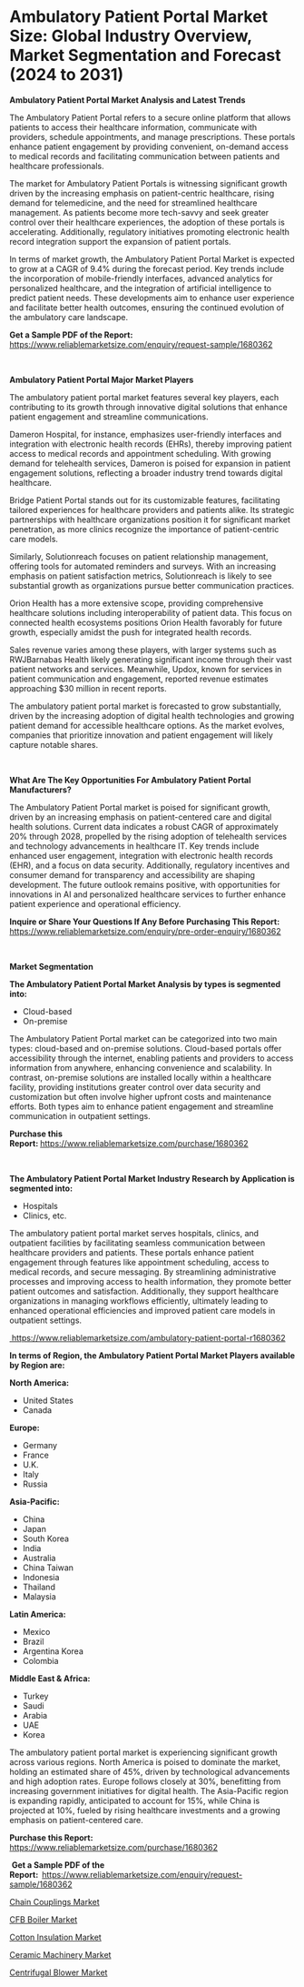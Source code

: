 <p><h1>Ambulatory Patient Portal Market Size: Global Industry Overview, Market Segmentation and Forecast (2024 to 2031)</h1></p><p><strong>Ambulatory Patient Portal Market Analysis and Latest Trends</strong></p>
<p><p>The Ambulatory Patient Portal refers to a secure online platform that allows patients to access their healthcare information, communicate with providers, schedule appointments, and manage prescriptions. These portals enhance patient engagement by providing convenient, on-demand access to medical records and facilitating communication between patients and healthcare professionals.</p><p>The market for Ambulatory Patient Portals is witnessing significant growth driven by the increasing emphasis on patient-centric healthcare, rising demand for telemedicine, and the need for streamlined healthcare management. As patients become more tech-savvy and seek greater control over their healthcare experiences, the adoption of these portals is accelerating. Additionally, regulatory initiatives promoting electronic health record integration support the expansion of patient portals.</p><p>In terms of market growth, the Ambulatory Patient Portal Market is expected to grow at a CAGR of 9.4% during the forecast period. Key trends include the incorporation of mobile-friendly interfaces, advanced analytics for personalized healthcare, and the integration of artificial intelligence to predict patient needs. These developments aim to enhance user experience and facilitate better health outcomes, ensuring the continued evolution of the ambulatory care landscape.</p></p>
<p><strong>Get a Sample PDF of the Report:&nbsp;</strong> <a href="https://www.reliablemarketsize.com/enquiry/request-sample/1680362?utm_campaign=1131&utm_medium=2&utm_source=Github&utm_content=ia&utm_term=16122024&utm_id=ambulatory-patient-portal">https://www.reliablemarketsize.com/enquiry/request-sample/1680362</a></p>
<p>&nbsp;</p>
<p><strong>Ambulatory Patient Portal Major Market Players</strong></p>
<p><p>The ambulatory patient portal market features several key players, each contributing to its growth through innovative digital solutions that enhance patient engagement and streamline communications. </p><p>Dameron Hospital, for instance, emphasizes user-friendly interfaces and integration with electronic health records (EHRs), thereby improving patient access to medical records and appointment scheduling. With growing demand for telehealth services, Dameron is poised for expansion in patient engagement solutions, reflecting a broader industry trend towards digital healthcare.</p><p>Bridge Patient Portal stands out for its customizable features, facilitating tailored experiences for healthcare providers and patients alike. Its strategic partnerships with healthcare organizations position it for significant market penetration, as more clinics recognize the importance of patient-centric care models.</p><p>Similarly, Solutionreach focuses on patient relationship management, offering tools for automated reminders and surveys. With an increasing emphasis on patient satisfaction metrics, Solutionreach is likely to see substantial growth as organizations pursue better communication practices. </p><p>Orion Health has a more extensive scope, providing comprehensive healthcare solutions including interoperability of patient data. This focus on connected health ecosystems positions Orion Health favorably for future growth, especially amidst the push for integrated health records.</p><p>Sales revenue varies among these players, with larger systems such as RWJBarnabas Health likely generating significant income through their vast patient networks and services. Meanwhile, Updox, known for services in patient communication and engagement, reported revenue estimates approaching $30 million in recent reports.</p><p>The ambulatory patient portal market is forecasted to grow substantially, driven by the increasing adoption of digital health technologies and growing patient demand for accessible healthcare options. As the market evolves, companies that prioritize innovation and patient engagement will likely capture notable shares.</p></p>
<p>&nbsp;</p>
<p><strong>What Are The Key Opportunities For Ambulatory Patient Portal Manufacturers?</strong></p>
<p><p>The Ambulatory Patient Portal market is poised for significant growth, driven by an increasing emphasis on patient-centered care and digital health solutions. Current data indicates a robust CAGR of approximately 20% through 2028, propelled by the rising adoption of telehealth services and technology advancements in healthcare IT. Key trends include enhanced user engagement, integration with electronic health records (EHR), and a focus on data security. Additionally, regulatory incentives and consumer demand for transparency and accessibility are shaping development. The future outlook remains positive, with opportunities for innovations in AI and personalized healthcare services to further enhance patient experience and operational efficiency.</p></p>
<p><strong>Inquire or Share Your Questions If Any Before Purchasing This Report:</strong> <a href="https://www.reliablemarketsize.com/enquiry/pre-order-enquiry/1680362?utm_campaign=1131&utm_medium=2&utm_source=Github&utm_content=ia&utm_term=16122024&utm_id=ambulatory-patient-portal">https://www.reliablemarketsize.com/enquiry/pre-order-enquiry/1680362</a></p>
<p>&nbsp;</p>
<p><strong>Market Segmentation</strong></p>
<p><strong>The Ambulatory Patient Portal Market Analysis by types is segmented into:</strong></p>
<p><ul><li>Cloud-based</li><li>On-premise</li></ul></p>
<p><p>The Ambulatory Patient Portal market can be categorized into two main types: cloud-based and on-premise solutions. Cloud-based portals offer accessibility through the internet, enabling patients and providers to access information from anywhere, enhancing convenience and scalability. In contrast, on-premise solutions are installed locally within a healthcare facility, providing institutions greater control over data security and customization but often involve higher upfront costs and maintenance efforts. Both types aim to enhance patient engagement and streamline communication in outpatient settings.</p></p>
<p><strong>Purchase this Report:&nbsp;</strong><a href="https://www.reliablemarketsize.com/purchase/1680362?utm_campaign=1131&utm_medium=2&utm_source=Github&utm_content=ia&utm_term=16122024&utm_id=ambulatory-patient-portal">https://www.reliablemarketsize.com/purchase/1680362</a></p>
<p>&nbsp;</p>
<p><strong>The Ambulatory Patient Portal Market Industry Research by Application is segmented into:</strong></p>
<p><ul><li>Hospitals</li><li>Clinics, etc.</li></ul></p>
<p><p>The ambulatory patient portal market serves hospitals, clinics, and outpatient facilities by facilitating seamless communication between healthcare providers and patients. These portals enhance patient engagement through features like appointment scheduling, access to medical records, and secure messaging. By streamlining administrative processes and improving access to health information, they promote better patient outcomes and satisfaction. Additionally, they support healthcare organizations in managing workflows efficiently, ultimately leading to enhanced operational efficiencies and improved patient care models in outpatient settings.</p></p>
<p><a href="https://www.reliablemarketsize.com/ambulatory-patient-portal-r1680362?utm_campaign=1131&utm_medium=2&utm_source=Github&utm_content=ia&utm_term=16122024&utm_id=ambulatory-patient-portal">&nbsp;https://www.reliablemarketsize.com/ambulatory-patient-portal-r1680362</a></p>
<p><strong>In terms of Region, the Ambulatory Patient Portal Market Players available by Region are:</strong></p>
<p>
    <p> <strong> North America: </strong>
        <ul>
            <li>United States</li>
            <li>Canada</li>
        </ul>
        </p> 
    <p> <strong> Europe: </strong>
        <ul>
            <li>Germany</li>
            <li>France</li>
            <li>U.K.</li>
            <li>Italy</li>
            <li>Russia</li>
        </ul>
        </p> 
    <p> <strong> Asia-Pacific: </strong>
        <ul>
            <li>China</li>
            <li>Japan</li>
            <li>South Korea</li>
            <li>India</li>
            <li>Australia</li>
            <li>China Taiwan</li>
            <li>Indonesia</li>
            <li>Thailand</li>
            <li>Malaysia</li>
        </ul>
        </p> 
    <p> <strong> Latin America: </strong>
        <ul>
            <li>Mexico</li>
            <li>Brazil</li>
            <li>Argentina Korea</li>
            <li>Colombia</li>
        </ul>
        </p> 
    <p> <strong> Middle East & Africa: </strong>
        <ul>
            <li>Turkey</li>
            <li>Saudi</li>
            <li>Arabia</li>
            <li>UAE</li>
            <li>Korea</li>
        </ul>
    </p>
    </p>
<p><p>The ambulatory patient portal market is experiencing significant growth across various regions. North America is poised to dominate the market, holding an estimated share of 45%, driven by technological advancements and high adoption rates. Europe follows closely at 30%, benefitting from increasing government initiatives for digital health. The Asia-Pacific region is expanding rapidly, anticipated to account for 15%, while China is projected at 10%, fueled by rising healthcare investments and a growing emphasis on patient-centered care.</p></p>
<p><strong>Purchase this Report: </strong><a href="https://www.reliablemarketsize.com/purchase/1680362?utm_campaign=1131&utm_medium=2&utm_source=Github&utm_content=ia&utm_term=16122024&utm_id=ambulatory-patient-portal">https://www.reliablemarketsize.com/purchase/1680362</a></p>
<p>&nbsp;<strong>Get a Sample PDF of the Report:&nbsp;&nbsp;</strong><a href="https://www.reliablemarketsize.com/enquiry/request-sample/1680362?utm_campaign=1131&utm_medium=2&utm_source=Github&utm_content=ia&utm_term=16122024&utm_id=ambulatory-patient-portal">https://www.reliablemarketsize.com/enquiry/request-sample/1680362</a></p>
<p><strong></strong></p>
<p><p><a href="https://www.linkedin.com/pulse/chain-couplings-market-global-analysis-size-growth-jg9mc?utm_campaign=1131&utm_medium=2&utm_source=Github&utm_content=ia&utm_term=16122024&utm_id=ambulatory-patient-portal">Chain Couplings Market</a></p><p><a href="https://www.linkedin.com/pulse/cfb-boiler-market-trends-focusing-insight-forecast-dslec?utm_campaign=1131&utm_medium=2&utm_source=Github&utm_content=ia&utm_term=16122024&utm_id=ambulatory-patient-portal">CFB Boiler Market</a></p><p><a href="https://github.com/CliffMedina6/Market-Research-Report-List-7/blob/main/cotton-insulation-market.md?utm_campaign=1131&utm_medium=2&utm_source=Github&utm_content=ia&utm_term=16122024&utm_id=ambulatory-patient-portal">Cotton Insulation Market</a></p><p><a href="https://www.linkedin.com/pulse/explosive-growth-ceramic-machinery-market-global-opportunities-f2mic?utm_campaign=1131&utm_medium=2&utm_source=Github&utm_content=ia&utm_term=16122024&utm_id=ambulatory-patient-portal">Ceramic Machinery Market</a></p><p><a href="https://www.linkedin.com/pulse/growth-forecast-centrifugal-blower-market-projected-134-cagr-yxujc?utm_campaign=1131&utm_medium=2&utm_source=Github&utm_content=ia&utm_term=16122024&utm_id=ambulatory-patient-portal">Centrifugal Blower Market</a></p></p>